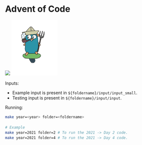 # Advent of Code

<p float="left">
  <img src="https://repository-images.githubusercontent.com/112706767/160be980-3b1a-11eb-9dbe-439a40adfa99" width="69%" />
  <img src="https://github.com/romanitalian/gopher_stickers/blob/master/imgs/gopher_03.png" width="30%" /> 
</p>


Inputs:
  - Example input is present in `${foldername}/input/input_small`.
  - Testing input is present in `${foldername}/input/input`.
  
Running:
  ```bash
  make year=<year> folder=<foldername>

  # Example
  make year=2021 folder=2 # To run the 2021 -> Day 2 code.
  make year=2021 folder=4 # To run the 2021 -> Day 4 code.
  ```
